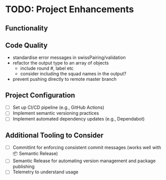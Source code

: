# TODO: Project Enhancements

## Functionality

## Code Quality

- standardise error messages in swissPairing/validation
- refactor the output type to an array of objects
  - include round #, label etc
  - consider including the squad names in the output?
- prevent pushing directly to remote master branch

## Project Configuration

- [ ] Set up CI/CD pipeline (e.g., GitHub Actions)
- [ ] Implement semantic versioning practices
- [ ] Implement automated dependency updates (e.g., Dependabot)

## Additional Tooling to Consider

- [ ] Commitlint for enforcing consistent commit messages (works well with 📦 Semantic Release)
- [ ] Semantic Release for automating version management and package publishing
- [ ] Telemetry to understand usage
